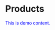 <!DOCTYPE html>
<html>
   <head>
      <title>HTML Font color</title>
   </head>
   <body>
      <h1>Products</h1>
      <p style="color:blue">This is demo content.</p>
   </body>
</html>
